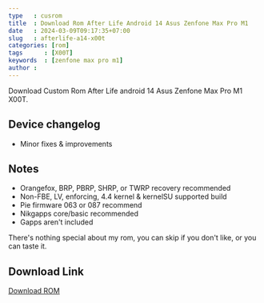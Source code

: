 ```yaml
---
type   : cusrom
title  : Download Rom After Life Android 14 Asus Zenfone Max Pro M1
date   : 2024-03-09T09:17:35+07:00
slug   : afterlife-a14-x00t
categories: [rom]
tags      : [X00T]
keywords  : [zenfone max pro m1]
author : 
---
```


Download Custom Rom After Life android 14 Asus Zenfone Max Pro M1 X00T.


## Device changelog
- Minor fixes & improvements

## Notes
- Orangefox, BRP, PBRP, SHRP, or TWRP recovery recommended
- Non-FBE, LV, enforcing, 4.4 kernel & kernelSU supported build
- Pie firmware 063 or 087 recommend 
- Nikgapps core/basic recommended
- Gapps aren't included 

There's nothing special about my rom, you can skip if you don't like, or you can taste it.


## Download Link
[Download ROM](https://sourceforge.net/projects/afterlife-projects/files/release/X00TD/AfterLife-V6.0-Greedy-OFFICIAL-X00TD-20240212-Vanilla.zip/download)
